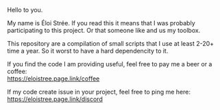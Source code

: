 Hello to you.

My name is Éloi Strée.
If you read this it means that I was probably participating to this project.
Or that someone like and us my toolbox.

This repository are a compilation of small scripts that I use at least 2-20+ time a year.
So it worst to have a hard dependencity to it. 


If you find the code I am providing useful, feel free to pay me a beer or a coffee:  
https://eloistree.page.link/coffee

If my code create issue in your project, feel free to ping me here:  
https://eloistree.page.link/discord


